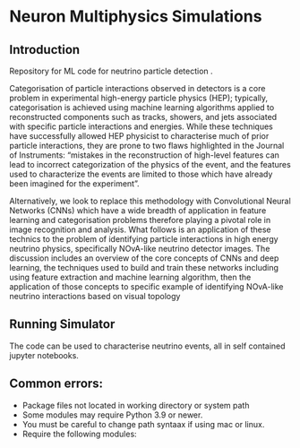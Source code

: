 # Neuron Multiphysics Simulations

## Introduction
Repository for ML code for neutrino particle detection . 

Categorisation of particle interactions observed in detectors is a core problem in experimental high-energy particle physics (HEP); typically, categorisation is achieved using machine learning algorithms applied to reconstructed components such as tracks, showers, and jets associated with specific particle interactions and energies. While these techniques have successfully allowed HEP physicist to characterise much of prior particle interactions, they are prone to two flaws highlighted in the Journal of Instruments: “mistakes in the reconstruction of high-level features can lead to incorrect categorization of the physics of the event, and the features used to characterize the events are limited to those which have already been imagined for the experiment”. 
 
Alternatively, we look to replace this methodology with Convolutional Neural Networks (CNNs) which have a wide breadth of application in feature learning and categorisation problems therefore playing a pivotal role in image recognition and analysis. What follows is an application of these technics to the problem of identifying particle interactions in high energy neutrino physics, specifically NOvA-like neutrino detector images. The discussion includes an overview of the core concepts of CNNs and deep learning, the techniques used to build and train these networks including using feature extraction and machine learning algorithm, then the application of those concepts to specific example of identifying NOvA-like neutrino interactions based on visual topology

## Running Simulator
The code can be used to characterise neutrino events, all in self contained jupyter notebooks. 


## Common errors:
- Package files not located in working directory or system path
- Some modules may require Python 3.9 or newer. 
- You must be careful to change path syntaax if using mac or linux.
- Require the following modules: 

